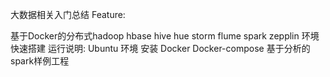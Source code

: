 大数据相关入门总结
Feature:

基于Docker的分布式hadoop hbase hive hue storm flume spark zepplin 环境快速搭建 
运行说明: Ubuntu 环境 安装 Docker Docker-compose
基于分析的spark样例工程

